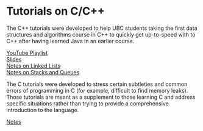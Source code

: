 # Tutorials on C/C++

The C++ tutorials were developed to help UBC students taking the first data structures and
algorithms course in C++ to quickly get up-to-speed with to C++ after having learned Java
in an earlier course.

[YouTube Playlist](https://youtube.com/playlist?list=PL95pE3U4irsbVDpYt2H_rbL1MN4FaZgbN) \
[Slides](cpp/slides.pdf) \
[Notes on Linked Lists](cpp/lists/lists.pdf) \
[Notes on Stacks and Queues](cpp/stacks/stacks.pdf)

The C tutorials were developed to stress certain subtleties and common errors of programming
in C (for example, difficult to find memory leaks). Those tutorials are meant as a supplement
to those learning C and address specific situations rather than trying to provide a comprehensive 
introduction to the language.

[Notes](c/SubtletiesOfC.pdf)
